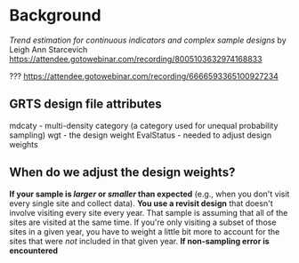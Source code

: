 # Background
_Trend estimation for continuous indicators and complex sample designs_ by Leigh
Ann Starcevich  
https://attendee.gotowebinar.com/recording/8005103632974168833

???
https://attendee.gotowebinar.com/recording/6666593365100927234

## GRTS design file attributes
mdcaty - multi-density category (a category used for unequal probability sampling)
wgt - the design weight
EvalStatus - needed to adjust design weights

## When do we adjust the design weights?
__If your sample is _larger_ or _smaller_ than expected__ (e.g., when you don't
visit every single site and collect data).
__You use a revisit design__ that doesn't involve visiting every site every year.
That sample is assuming that all of the sites are visited at the same time. If
you're only visiting a subset of those sites in a given year, you have to weight
a little bit more to account for the sites that were _not_ included in that
given year.
__If non-sampling error is encountered__
